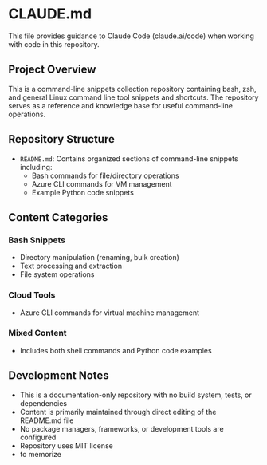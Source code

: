 # CLAUDE.md

This file provides guidance to Claude Code (claude.ai/code) when working with code in this repository.

## Project Overview

This is a command-line snippets collection repository containing bash, zsh, and general Linux command line tool snippets and shortcuts. The repository serves as a reference and knowledge base for useful command-line operations.

## Repository Structure

- `README.md`: Contains organized sections of command-line snippets including:
  - Bash commands for file/directory operations
  - Azure CLI commands for VM management
  - Example Python code snippets

## Content Categories

### Bash Snippets
- Directory manipulation (renaming, bulk creation)
- Text processing and extraction
- File system operations

### Cloud Tools
- Azure CLI commands for virtual machine management

### Mixed Content
- Includes both shell commands and Python code examples

## Development Notes

- This is a documentation-only repository with no build system, tests, or dependencies
- Content is primarily maintained through direct editing of the README.md file
- No package managers, frameworks, or development tools are configured
- Repository uses MIT license
- to memorize